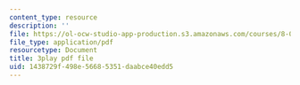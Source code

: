 ```yaml
---
content_type: resource
description: ''
file: https://ol-ocw-studio-app-production.s3.amazonaws.com/courses/8-06-quantum-physics-iii-spring-2018/1438729f498e56685351daabce40edd5_67yCE-yt0T8.pdf
file_type: application/pdf
resourcetype: Document
title: 3play pdf file
uid: 1438729f-498e-5668-5351-daabce40edd5
---
```

